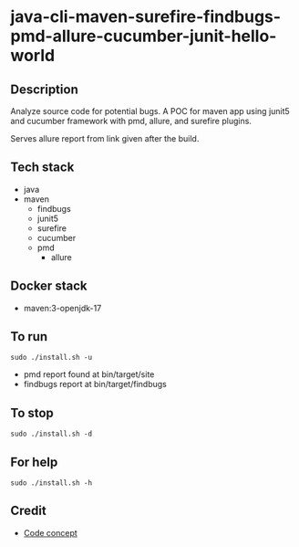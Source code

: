 # java-cli-maven-surefire-findbugs-pmd-allure-cucumber-junit-hello-world

## Description
Analyze source code for potential bugs.
A POC for maven app using junit5
and cucumber framework with
pmd, allure, and surefire plugins.

Serves allure report from link given
after the build.

## Tech stack
- java
- maven
	- findbugs
  - junit5
  - surefire
  - cucumber
  - pmd
	- allure

## Docker stack
- maven:3-openjdk-17

## To run
`sudo ./install.sh -u`
- pmd report found at bin/target/site
- findbugs report at bin/target/findbugs

## To stop
`sudo ./install.sh -d`

## For help
`sudo ./install.sh -h`

## Credit
- [Code concept](https://stackoverflow.com/questions/67847818/maven-junit-5-cucumber-not-running-tests)
